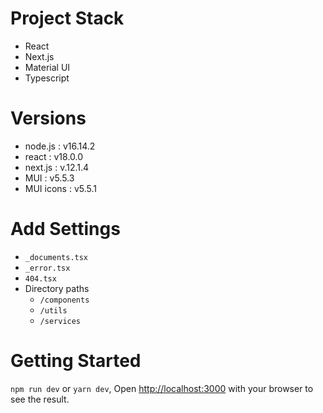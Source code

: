 # Project Stack

- React
- Next.js
- Material UI
- Typescript

# Versions

- node.js : v16.14.2
- react : v18.0.0
- next.js : v.12.1.4
- MUI : v5.5.3
- MUI icons : v5.5.1

# Add Settings

- `_documents.tsx`
- `_error.tsx`
- `404.tsx`
- Directory paths
  - `/components`
  - `/utils`
  - `/services`

# Getting Started

`npm run dev` or `yarn dev`, Open [http://localhost:3000](http://localhost:3000) with your browser to see the result.
